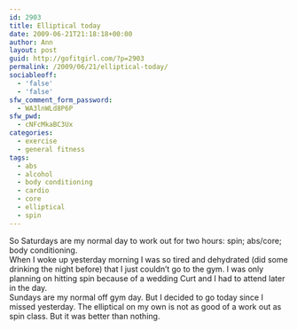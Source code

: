 ```yaml
---
id: 2903
title: Elliptical today
date: 2009-06-21T21:18:18+00:00
author: Ann
layout: post
guid: http://gofitgirl.com/?p=2903
permalink: /2009/06/21/elliptical-today/
sociableoff:
  - 'false'
  - 'false'
sfw_comment_form_password:
  - WA3lnWLd8P6P
sfw_pwd:
  - cNFcMkaBC3Ux
categories:
  - exercise
  - general fitness
tags:
  - abs
  - alcohol
  - body conditioning
  - cardio
  - core
  - elliptical
  - spin
---
```

So Saturdays are my normal day to work out for two hours: spin; abs/core; body conditioning.  
When I woke up yesterday morning I was so tired and dehydrated (did some drinking the night before) that I just couldn&#8217;t go to the gym. I was only planning on hitting spin because of a wedding Curt and I had to attend later in the day.  
Sundays are my normal off gym day. But I decided to go today since I missed yesterday. The elliptical on my own is not as good of a work out as spin class. But it was better than nothing.